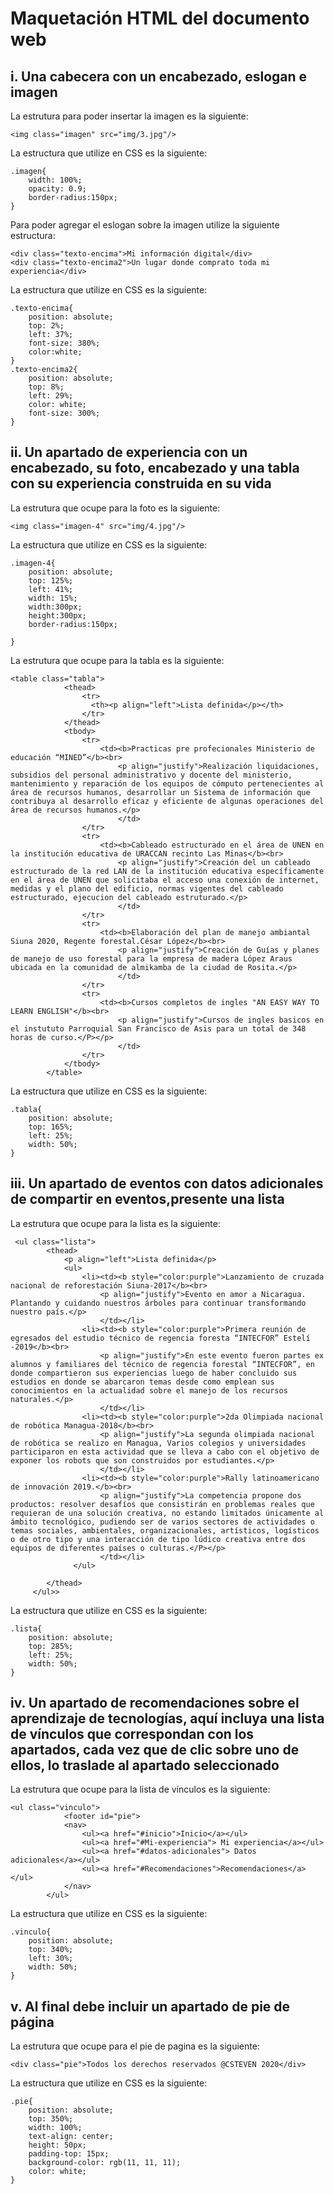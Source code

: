# Maquetación HTML del documento web 
## i. Una cabecera con un encabezado, eslogan e imagen
La estrutura para poder insertar la imagen es la siguiente:
```
<img class="imagen" src="img/3.jpg"/>
```
La estructura que utilize en CSS es la siguiente:
```
.imagen{
    width: 100%;
    opacity: 0.9;
    border-radius:150px;
}
```
Para poder agregar el eslogan sobre la imagen utilize la siguiente estructura:
```
<div class="texto-encima">Mi información digital</div>
<div class="texto-encima2">Un lugar donde comprato toda mi experiencia</div>
```
La estructura que utilize en CSS es la siguiente:
```
.texto-encima{
    position: absolute;
    top: 2%; 
    left: 37%;
    font-size: 380%;
    color:white;
}
.texto-encima2{
    position: absolute;
    top: 8%;
    left: 29%;
    color: white;
    font-size: 300%;
}
```
## ii. Un apartado de experiencia con un encabezado, su foto, encabezado y una tabla con su experiencia construida en su vida
La estrutura que ocupe para la foto es la siguiente:
```
<img class="imagen-4" src="img/4.jpg"/>
```
La estructura que utilize en CSS es la siguiente:
```
.imagen-4{
    position: absolute;
    top: 125%; 
    left: 41%;
    width: 15%;
    width:300px;
    height:300px;
    border-radius:150px;
    
}
```
La estrutura que ocupe para la tabla es la siguiente:
```
<table class="tabla">
            <thead>
                <tr>
                  <th><p align="left">Lista definida</p></th>
                </tr>
            </thead>
            <tbody>
                <tr>
                    <td><b>Practicas pre profecionales Ministerio de educación “MINED”</b><br>
                        <p align="justify">Realización liquidaciones, subsidios del personal administrativo y docente del ministerio, mantenimiento y reparación de los equipos de cómputo pertenecientes al área de recursos humanos, desarrollar un Sistema de información que contribuya al desarrollo eficaz y eficiente de algunas operaciones del área de recursos humanos.</p>
                        </td>
                </tr>
                <tr>
                    <td><b>Cableado estructurado en el área de UNEN en la institución educativa de URACCAN recinto Las Minas</b><br>
                        <p align="justify">Creación del un cableado estructurado de la red LAN de la institución educativa específicamente en el área de UNEN que solicitaba el acceso una conexión de internet, medidas y el plano del edificio, normas vigentes del cableado estructurado, ejecucion del cableado estruturado.</p>
                        </td>
                </tr>
                <tr>
                    <td><b>Elaboración del plan de manejo ambiantal Siuna 2020, Regente forestal.César López</b><br>
                        <p align="justify">Creación de Guías y planes de manejo de uso forestal para la empresa de madera López Araus ubicada en la comunidad de almikamba de la ciudad de Rosita.</p>
                        </td>
                </tr>
                <tr>
                    <td><b>Cursos completos de ingles "AN EASY WAY TO LEARN ENGLISH"</b><br>
                        <p align="justify">Cursos de ingles basicos en el instututo Parroquial San Francisco de Asis para un total de 348 horas de curso.</P></p>
                        </td>
                </tr>
            </tbody>
        </table>
```
La estructura que utilize en CSS es la siguiente:
```
.tabla{
    position: absolute;
    top: 165%; 
    left: 25%;
    width: 50%;
}
```
## iii. Un apartado de eventos con datos adicionales de compartir en eventos,presente una lista
La estrutura que ocupe para la lista es la siguiente:
```
 <ul class="lista">
        <thead>
            <p align="left">Lista definida</p>
            <ul>
                <li><td><b style="color:purple">Lanzamiento de cruzada nacional de reforestación Siuna-2017</b><br>
                    <p align="justify">Evento en amor a Nicaragua. Plantando y cuidando nuestros árboles para continuar transformando nuestro país.</p>
                    </td></li>
                <li><td><b style="color:purple">Primera reunión de egresados del estudio técnico de regencia foresta “INTECFOR” Estelí -2019</b><br>
                    <p align="justify">En este evento fueron partes ex alumnos y familiares del técnico de regencia forestal “INTECFOR”, en donde compartieron sus experiencias luego de haber concluido sus estudios en donde se abarcaron temas desde como emplean sus conocimientos en la actualidad sobre el manejo de los recursos naturales.</p>
                    </td></li>
                <li><td><b style="color:purple">2da Olimpiada nacional de robótica Managua-2018</b><br>
                    <p align="justify">La segunda olimpiada nacional de robótica se realizo en Managua, Varios colegios y universidades participaron en esta actividad que se lleva a cabo con el objetivo de exponer los robots que son construidos por estudiantes.</p>
                    </td></li>
                <li><td><b style="color:purple">Rally latinoamericano de innovación 2019.</b><br>
                    <p align="justify">La competencia propone dos productos: resolver desafíos que consistirán en problemas reales que requieran de una solución creativa, no estando limitados únicamente al ámbito tecnológico, pudiendo ser de varios sectores de actividades o temas sociales, ambientales, organizacionales, artísticos, logísticos o de otro tipo y una interacción de tipo lúdico creativa entre dos equipos de diferentes países o culturas.</P></p>
                    </td></li>
              </ul>

        </thead>
     </ul>>
```
La estructura que utilize en CSS es la siguiente:
```
.lista{
    position: absolute;
    top: 285%; 
    left: 25%;
    width: 50%;
}
```
## iv. Un apartado de recomendaciones sobre el aprendizaje de tecnologías, aquí incluya una lista de vínculos que correspondan con los apartados, cada vez que de clic sobre uno de ellos, lo traslade al apartado seleccionado
La estrutura que ocupe para la lista de vínculos es la siguiente:
```
<ul class="vinculo">
            <footer id="pie">
            <nav>
                <ul><a href="#inicio">Inicio</a></ul>
                <ul><a href="#Mi-experiencia"> Mi experiencia</a></ul>
                <ul><a href="#datos-adicionales"> Datos adicionales</a></ul>
                <ul><a href="#Recomendaciones">Recomendaciones</a></ul>
            </nav>
        </ul>
```
La estructura que utilize en CSS es la siguiente:
```
.vinculo{
    position: absolute;
    top: 340%; 
    left: 30%;
    width: 50%;
}
```
## v. Al final debe incluir un apartado de pie de página
La estrutura que ocupe para el pie de pagina es la siguiente:
```
<div class="pie">Todos los derechos reservados @CSTEVEN 2020</div>
```
La estructura que utilize en CSS es la siguiente:
```
.pie{
    position: absolute;
    top: 350%; 
    width: 100%;
    text-align: center;
    height: 50px;
    padding-top: 15px;
    background-color: rgb(11, 11, 11);
    color: white;
}
```